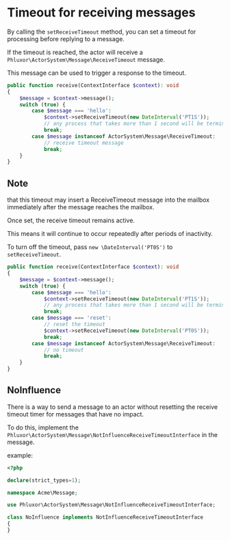 # Timeout for receiving messages

By calling the `setReceiveTimeout` method, you can set a timeout for processing before replying to a message.

If the timeout is reached, the actor will receive a `Phluxor\ActorSystem\Message\ReceiveTimeout` message.

This message can be used to trigger a response to the timeout.

```php
public function receive(ContextInterface $context): void
{
    $message = $context->message();
    switch (true) {
        case $message === 'hello':
            $context->setReceiveTimeout(new DateInterval('PT1S'));
            // any process that takes more than 1 second will be terminated
            break;
        case $message instanceof ActorSystem\Message\ReceiveTimeout:
            // receive timeout message
            break;
    }
}
```

## Note

that this timeout may insert a ReceiveTimeout message into the mailbox immediately after the message reaches the mailbox.

Once set, the receive timeout remains active.

This means it will continue to occur repeatedly after periods of inactivity.

To turn off the timeout, pass `new \DateInterval('PT0S')` to `setReceiveTimeout`.

```php
public function receive(ContextInterface $context): void
{
    $message = $context->message();
    switch (true) {
        case $message === 'hello':
            $context->setReceiveTimeout(new DateInterval('PT1S'));
            // any process that takes more than 1 second will be terminated
            break;
        case $message === 'reset':
            // reset the timeout
            $context->setReceiveTimeout(new DateInterval('PT0S'));
            break;
        case $message instanceof ActorSystem\Message\ReceiveTimeout:
            // no timeout
            break;
    }
}
```

## NoInfluence

There is a way to send a message to an actor without resetting the receive timeout timer for messages that have no impact.

To do this, implement the `Phluxor\ActorSystem\Message\NotInfluenceReceiveTimeoutInterface` in the message.

example:

```php
<?php

declare(strict_types=1);

namespace Acme\Message;

use Phluxor\ActorSystem\Message\NotInfluenceReceiveTimeoutInterface;

class NoInfluence implements NotInfluenceReceiveTimeoutInterface
{
}
```
